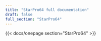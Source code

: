 ```yaml
---
title: "StarPro64 full documentation"
draft: false
full_section: "StarPro64"
---
```


{{< docs/onepage section="StarPro64" >}}
